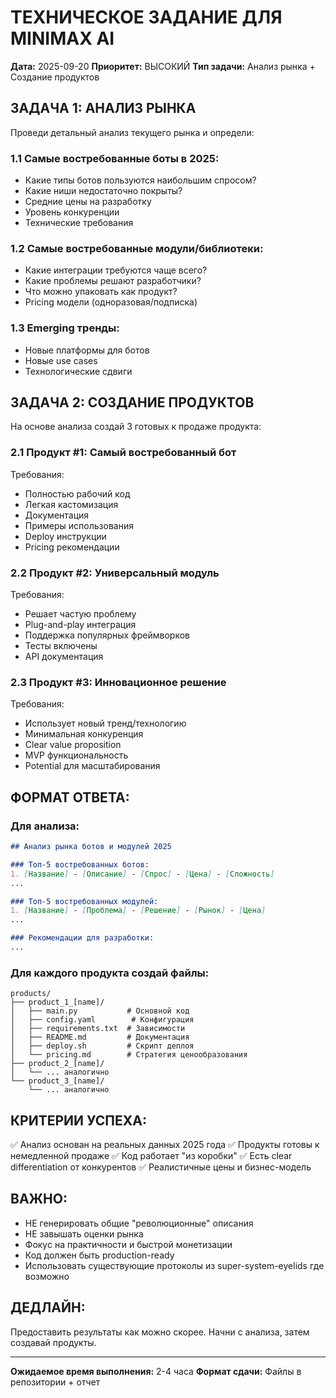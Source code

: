 # ТЕХНИЧЕСКОЕ ЗАДАНИЕ ДЛЯ MINIMAX AI

**Дата:** 2025-09-20
**Приоритет:** ВЫСОКИЙ
**Тип задачи:** Анализ рынка + Создание продуктов

## ЗАДАЧА 1: АНАЛИЗ РЫНКА

Проведи детальный анализ текущего рынка и определи:

### 1.1 Самые востребованные боты в 2025:
- Какие типы ботов пользуются наибольшим спросом?
- Какие ниши недостаточно покрыты?
- Средние цены на разработку
- Уровень конкуренции
- Технические требования

### 1.2 Самые востребованные модули/библиотеки:
- Какие интеграции требуются чаще всего?
- Какие проблемы решают разработчики?
- Что можно упаковать как продукт?
- Pricing модели (одноразовая/подписка)

### 1.3 Emerging тренды:
- Новые платформы для ботов
- Новые use cases
- Технологические сдвиги

## ЗАДАЧА 2: СОЗДАНИЕ ПРОДУКТОВ

На основе анализа создай 3 готовых к продаже продукта:

### 2.1 Продукт #1: Самый востребованный бот
Требования:
- Полностью рабочий код
- Легкая кастомизация
- Документация
- Примеры использования
- Deploy инструкции
- Pricing рекомендации

### 2.2 Продукт #2: Универсальный модуль
Требования:
- Решает частую проблему
- Plug-and-play интеграция
- Поддержка популярных фреймворков
- Тесты включены
- API документация

### 2.3 Продукт #3: Инновационное решение
Требования:
- Использует новый тренд/технологию
- Минимальная конкуренция
- Clear value proposition
- MVP функциональность
- Potential для масштабирования

## ФОРМАТ ОТВЕТА:

### Для анализа:
```markdown
## Анализ рынка ботов и модулей 2025

### Топ-5 востребованных ботов:
1. [Название] - [Описание] - [Спрос] - [Цена] - [Сложность]
...

### Топ-5 востребованных модулей:
1. [Название] - [Проблема] - [Решение] - [Рынок] - [Цена]
...

### Рекомендации для разработки:
...
```

### Для каждого продукта создай файлы:
```
products/
├── product_1_[name]/
│   ├── main.py           # Основной код
│   ├── config.yaml        # Конфигурация
│   ├── requirements.txt  # Зависимости
│   ├── README.md         # Документация
│   ├── deploy.sh         # Скрипт деплоя
│   └── pricing.md        # Стратегия ценообразования
├── product_2_[name]/
│   └── ... аналогично
└── product_3_[name]/
    └── ... аналогично
```

## КРИТЕРИИ УСПЕХА:

✅ Анализ основан на реальных данных 2025 года
✅ Продукты готовы к немедленной продаже
✅ Код работает "из коробки"
✅ Есть clear differentiation от конкурентов
✅ Реалистичные цены и бизнес-модель

## ВАЖНО:

- НЕ генерировать общие "революционные" описания
- НЕ завышать оценки рынка
- Фокус на практичности и быстрой монетизации
- Код должен быть production-ready
- Использовать существующие протоколы из super-system-eyelids где возможно

## ДЕДЛАЙН:

Предоставить результаты как можно скорее. Начни с анализа, затем создавай продукты.

---
**Ожидаемое время выполнения:** 2-4 часа
**Формат сдачи:** Файлы в репозитории + отчет
